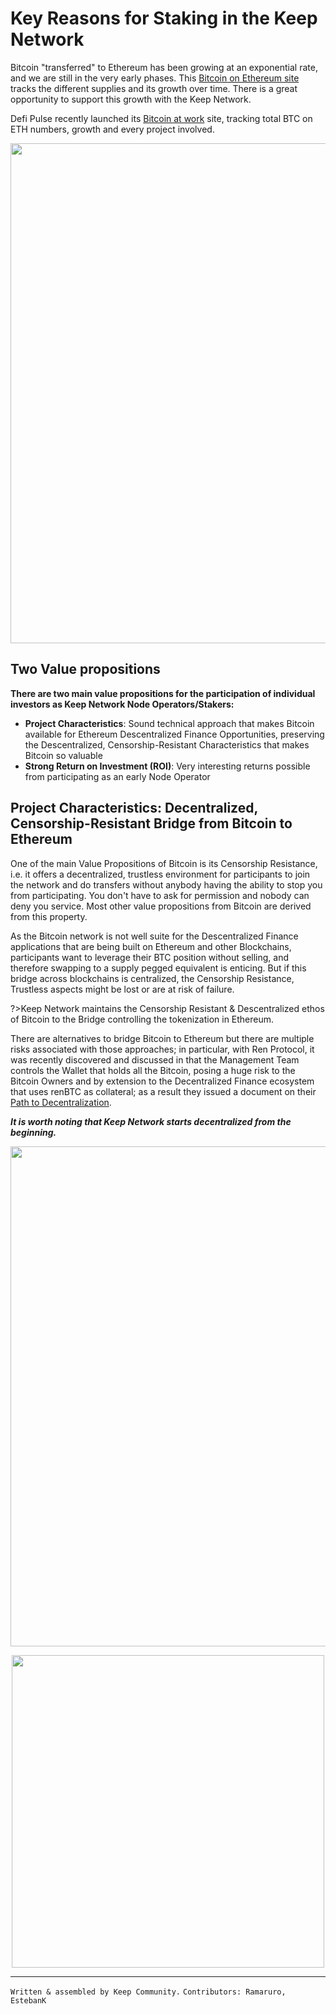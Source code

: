 # Key Reasons for Staking in the Keep Network
Bitcoin "transferred" to Ethereum has been growing at an exponential rate, and we are still in the very early phases. This [Bitcoin on Ethereum site](https://btconethereum.com/) tracks the different supplies and its growth over time. There is a great opportunity to support this growth with the Keep Network.

Defi Pulse recently launched its [Bitcoin at work](https://defipulse.com/btc) site, tracking total BTC on ETH numbers, growth and every project involved.

<p align="center">
  <img width="800" src="https://user-images.githubusercontent.com/73607532/103156943-ce799480-478c-11eb-8929-9a953bd88ed8.png">
</p>


## Two Value propositions
**There are two main value propositions for the participation of individual investors as Keep Network Node Operators/Stakers:**
* **Project Characteristics**: Sound technical approach that makes Bitcoin available for Ethereum Descentralized Finance Opportunities, preserving the Descentralized, Censorship-Resistant Characteristics that makes Bitcoin so valuable
* **Strong Return on Investment (ROI)**: Very interesting returns possible from participating as an early Node Operator



## Project Characteristics: Decentralized, Censorship-Resistant Bridge from Bitcoin to Ethereum

One of the main Value Propositions of Bitcoin is its Censorship Resistance, i.e. it offers a decentralized, trustless environment for participants to join the network and do transfers without anybody having the ability to stop you from participating. You don't have to ask for permission and nobody can deny you service. Most other value propositions from Bitcoin are derived from this property.

As the Bitcoin network is not well suite for the Descentralized Finance applications that are being built on Ethereum and other Blockchains, participants want to leverage their BTC position without selling, and therefore swapping to a supply pegged equivalent is enticing. But if this bridge across blockchains is centralized, the Censorship Resistance, Trustless aspects might be lost or are at risk of failure. 

?>Keep Network maintains the Censorship Resistant & Descentralized ethos of Bitcoin to the Bridge controlling the tokenization in Ethereum.

There are alternatives to bridge Bitcoin to Ethereum but there are multiple risks associated with those approaches; in particular, with Ren Protocol, it was recently discovered and discussed in that the Management Team controls the Wallet that holds all the Bitcoin, posing a huge risk to the Bitcoin Owners and by extension to the Decentralized Finance ecosystem that uses renBTC as collateral; as a result they issued a document on their [Path to Decentralization](https://medium.com/renproject/renvm-and-the-road-to-decentralisation-72213c3bee3a).

**_It is worth noting that Keep Network starts decentralized from the beginning._**

<p align="center">
  <img width="800" src="https://user-images.githubusercontent.com/73607532/103157119-8eb3ac80-478e-11eb-8bb4-d2dcbe56593e.png">
</p>
<p align="center">
  <img width="500" src="https://user-images.githubusercontent.com/73607532/103157156-e2be9100-478e-11eb-9c82-29d5131640c6.png">
</p>

---
`Written & assembled by Keep Community.`
`Contributors: Ramaruro, EstebanK`
